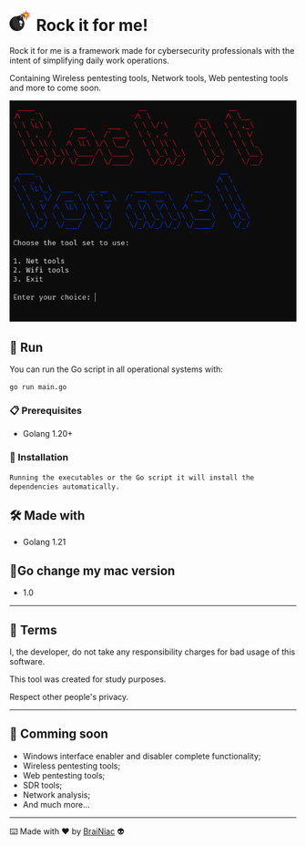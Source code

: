 # <img src="./img/bomb.png" width="40"> Rock it for me!

Rock it for me is a framework made for cybersecurity professionals with the
intent of simplifying daily work operations.<br>

Containing Wireless pentesting tools, Network tools, Web pentesting tools
and more to come soon.

<img src="./img/logo.png">

## 🚀 Run

You can run the Go script in all operational systems with:

 ```
go run main.go
```

### 📋 Prerequisites

- Golang 1.20+

### 🔧 Installation

```
Running the executables or the Go script it will install the 
dependencies automatically.
```

## 🛠️ Made with

- Golang 1.21

## 📌Go change my mac version

- 1.0

---

## 📄 Terms

I, the developer, do not take any responsibility charges for bad usage
of this software.

This tool was created for study purposes.

Respect other people's privacy.

---

## 📌 Comming soon

- Windows interface enabler and disabler complete functionality;
- Wireless pentesting tools;
- Web pentesting tools;
- SDR tools;
- Network analysis;
- And much more...

---

⌨️ Made with ❤️ by [BraiNiac](https://github.com/babyboydaprince) 👽

